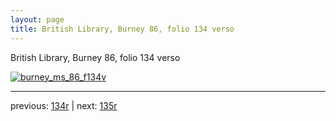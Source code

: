 ```yaml
---
layout: page
title: British Library, Burney 86, folio 134 verso
---
```


British Library, Burney 86, folio 134 verso

[![burney_ms_86_f134v](http://www.homermultitext.org/iipsrv?IIIF=/project/homer/pyramidal/deepzoom/bl/burney86imgs/v1/burney_ms_86_f134v.tif/full/800,/0/default.jpg)](http://www.homermultitext.org/ict2/?urn=urn:cite2:bl:burney86imgs.v1:burney_ms_86_f134v) 

---

previous:  [134r](../134r/) | next: [135r](../135r/)